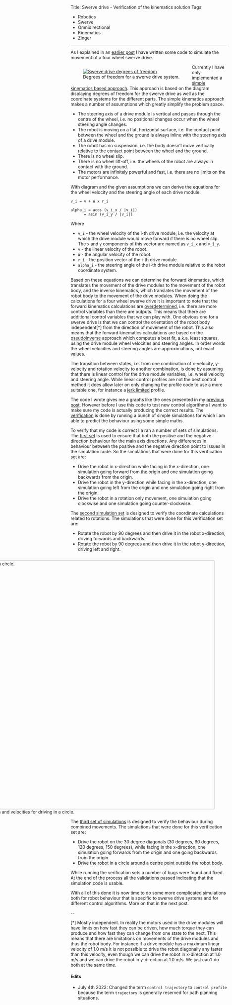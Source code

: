 Title: Swerve drive - Verification of the kinematics solution
Tags:

- Robotics
- Swerve
- Omnidirectional
- Kinematics
- Zinger

---

As I explained in an [earlier post](posts/Swerve-drive-kinematics-simulation) I have written some
code to simulate the movement of a four wheel swerve drive.

<figure style="float:left">
  <a href="/assets/images/robotics/swerve/swerve-dof.png" target="_blank">
    <img alt="Swerve drive degrees of freedom" src="/assets/images/robotics/swerve/swerve-dof.png" />
  </a>
  <figcaption>Degrees of freedom for a swerve drive system.</figcaption>
</figure>

Currently I have only implemented a
[simple kinematics based approach](https://www.chiefdelphi.com/t/paper-4-wheel-independent-drive-independent-steering-swerve/107383).
This approach is based on the diagram displaying degrees of freedom for the swerve drive as well as
the coordinate systems for the different parts. The simple kinematics approach makes a number of
assumptions which greatly simplify the problem space.

- The steering axis of a drive module is vertical and passes through the centre of the wheel, i.e.
  no positional changes occur when the wheel steering angle changes.
- The robot is moving on a flat, horizontal surface, i.e. the contact point between the wheel and
  the ground is always inline with the steering axis of a drive module.
- The robot has no suspension, i.e. the body doesn't move vertically relative to the contact
  point between the wheel and the ground.
- There is no wheel slip.
- There is no wheel lift-off, i.e. the wheels of the robot are always in contact with the ground.
- The motors are infinitely powerful and fast, i.e. there are no limits on the motor performance.

With diagram and the given assumptions we can derive the equations for the wheel velocity
and the steering angle of each drive module.

    v_i = v + W x r_i

    alpha_i = acos (v_i_x / |v_i|)
          = asin (v_i_y / |v_i|)

Where

- `v_i` - the wheel velocity of the i-th drive module, i.e. the velocity at which the drive module
  would move forward if there is no wheel slip. The `x` and `y` components of this vector are
  named as `v_i_x` and `v_i_y`.
- `v` - the linear velocity of the robot.
- `W` - the angular velocity of the robot.
- `r_i` - the position vector of the i-th drive module.
- `alpha_i` - the steering angle of the i-th drive module relative to the robot coordinate system.

Based on these equations we can determine the forward kinematics, which translates the movement
of the drive modules to the movement of the robot body, and the inverse kinematics, which translates
the movement of the robot body to the movement of the drive modules. When doing the calculations for
a four wheel swerve drive it is important to note that the forward kinematics calculations are
[overdetermined](https://en.wikipedia.org/wiki/Overdetermined_system), i.e. there are more control
variables than there are outputs. This means that there are additional control variables that we can
play with. One obvious one for a swerve drive is that we can control the orientation of the robot body
independent[*] from the direction of movement of the robot. This also means that the forward kinematics
calculations are based on the [pseudoinverse](https://en.wikipedia.org/wiki/Moore%E2%80%93Penrose_inverse)
approach which computes a best fit, a.k.a. least squares, using the drive module wheel velocities and
steering angles. In order words the wheel velocities and steering angles are approximations, not exact
values.

The transition between states, i.e. from one combination of x-velocity, y-velocity and rotation velocity
to another combination, is done by assuming that there is linear control for the drive module variables,
i.e. wheel velocity and steering angle. While linear control profiles are not the best control
method it does allow later on only changing the profile code to use a more suitable one, for
instance a [jerk limited](https://en.wikipedia.org/wiki/Jerk_(physics)#In_motion_control) profile.

The code I wrote gives me a graphs like the ones presented in my [previous post](posts/Swerve-drive-kinematics-simulation).
However before I use this code to test new control algorithms I want to make sure my code is
actually producing the correct results. The [verification](https://en.wikipedia.org/wiki/Software_verification_and_validation)
is done by running a bunch of simple simulations for which I am able to predict the behaviour using
some simple maths.

To verify that my code is correct I a ran a number of sets of simulations. The
[first set](https://github.com/pvandervelde/basic-swerve-sim/blob/master/verification/linear_module_first/simple_4w_steering/linear_with_single_axis/README.md)
is used to ensure that both the positive and the negative direction behaviour for the main axis directions.
Any differences in behaviour between the positive and the negative direction point to issues in the
simulation code. So the simulations that were done for this verification set are:

- Drive the robot in x-direction while facing in the x-direction, one simulation going forward from
  the origin and one simulation going backwards from the origin.
- Drive the robot in the y-direction while facing in the x-direction, one simulation going left from
  the origin and one simulation going right from the origin.
- Drive the robot in a rotation only movement, one simulation going clockwise and one simulation going
  counter-clockwise.

The [second simulation set](https://github.com/pvandervelde/basic-swerve-sim/blob/master/verification/linear_module_first/simple_4w_steering/rotation_with_single_axis/README.md)
is designed to verify the coordinate calculations related to rotations. The
simulations that were done for this verification set are:

- Rotate the robot by 90 degrees and then drive it in the robot x-direction, driving forwards
  and backwards.
- Rotate the robot by 90 degrees and then drive it in the robot y-direction, driving left and right.

<figure style="float:right">
  <a href="/assets/images/robotics/swerve/swerve_sim_circle.png" target="_blank">
    <img
        alt="Drive the robot in a circle."
        src="/assets/images/robotics/swerve/swerve_sim_circle.png"
        width="833"
        height="800"/>
  </a>
  <figcaption>Swerve drive position and velocities for driving in a circle.</figcaption>
</figure>

The [third set of simulations](https://github.com/pvandervelde/basic-swerve-sim/blob/master/verification/linear_module_first/simple_4w_steering/combined/README.md)
is designed to verify the behaviour during combined movements. The
simulations that were done for this verification set are:

- Drive the robot on the 30 degree diagonals (30 degrees, 60 degrees, 120 degrees, 150 degrees),
  while facing in the x-direction, one simulation going forwards from the origin and one going
  backwards from the origin.
- Drive the robot in a circle around a centre point outside the robot body.

While running the verification sets a number of bugs were found and fixed. At the end of the process
all the validations passed indicating that the simulation code is usable.

With all of this done it is now time to do some more complicated simulations both for robot behaviour
that is specific to swerve drive systems and for different control algorithms. More on that in the next
post.

--

[*] Mostly independent. In reality the motors used in the drive modules will have
    limits on how fast they can be driven, how much torque they can produce and
    how fast they can change from one state to the next. This means that there
    are limitations on movements of the drive modules and thus the robot body. For
    instance if a drive module has a maximum linear velocity of 1.0 m/s it is
    not possible to drive the robot diagonally any faster than this velocity, even
    though we can drive the robot in x-direction at 1.0 m/s and we can drive the
    robot in y-direction at 1.0 m/s. We just can't do both at the same time.

#### Edits

- July 4th 2023: Changed the term `control trajectory` to `control profile` because the term
  `trajectory` is generally reserved for path planning situations.

